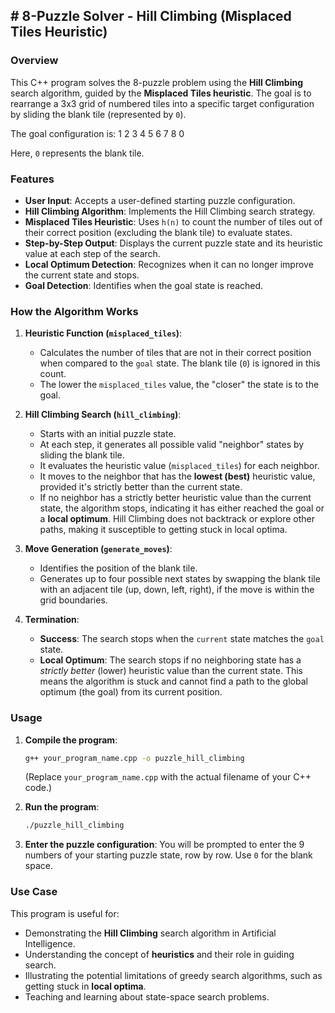 ## # 8-Puzzle Solver - Hill Climbing (Misplaced Tiles Heuristic)
### Overview
This C++ program solves the 8-puzzle problem using the **Hill Climbing** search algorithm, guided by the **Misplaced Tiles heuristic**. The goal is to rearrange a 3x3 grid of numbered tiles into a specific target configuration by sliding the blank tile (represented by `0`).

The goal configuration is:
1 2 3
4 5 6
7 8 0

Here, `0` represents the blank tile.

### Features
* **User Input**: Accepts a user-defined starting puzzle configuration.
* **Hill Climbing Algorithm**: Implements the Hill Climbing search strategy.
* **Misplaced Tiles Heuristic**: Uses `h(n)` to count the number of tiles out of their correct position (excluding the blank tile) to evaluate states.
* **Step-by-Step Output**: Displays the current puzzle state and its heuristic value at each step of the search.
* **Local Optimum Detection**: Recognizes when it can no longer improve the current state and stops.
* **Goal Detection**: Identifies when the goal state is reached.

### How the Algorithm Works

1.  **Heuristic Function (`misplaced_tiles`)**:
    * Calculates the number of tiles that are not in their correct position when compared to the `goal` state. The blank tile (`0`) is ignored in this count.
    * The lower the `misplaced_tiles` value, the "closer" the state is to the goal.

2.  **Hill Climbing Search (`hill_climbing`)**:
    * Starts with an initial puzzle state.
    * At each step, it generates all possible valid "neighbor" states by sliding the blank tile.
    * It evaluates the heuristic value (`misplaced_tiles`) for each neighbor.
    * It moves to the neighbor that has the **lowest (best)** heuristic value, provided it's strictly better than the current state.
    * If no neighbor has a strictly better heuristic value than the current state, the algorithm stops, indicating it has either reached the goal or a **local optimum**. Hill Climbing does not backtrack or explore other paths, making it susceptible to getting stuck in local optima.

3.  **Move Generation (`generate_moves`)**:
    * Identifies the position of the blank tile.
    * Generates up to four possible next states by swapping the blank tile with an adjacent tile (up, down, left, right), if the move is within the grid boundaries.

4.  **Termination**:
    * **Success**: The search stops when the `current` state matches the `goal` state.
    * **Local Optimum**: The search stops if no neighboring state has a *strictly better* (lower) heuristic value than the current state. This means the algorithm is stuck and cannot find a path to the global optimum (the goal) from its current position.

### Usage

1.  **Compile the program**:
    ```bash
    g++ your_program_name.cpp -o puzzle_hill_climbing
    ```
    (Replace `your_program_name.cpp` with the actual filename of your C++ code.)

2.  **Run the program**:
    ```bash
    ./puzzle_hill_climbing
    ```
3.  **Enter the puzzle configuration**: You will be prompted to enter the 9 numbers of your starting puzzle state, row by row. Use `0` for the blank space.

### Use Case
This program is useful for:
* Demonstrating the **Hill Climbing** search algorithm in Artificial Intelligence.
* Understanding the concept of **heuristics** and their role in guiding search.
* Illustrating the potential limitations of greedy search algorithms, such as getting stuck in **local optima**.
* Teaching and learning about state-space search problems.
